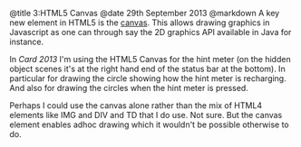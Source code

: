 @title		3:HTML5 Canvas
@date		29th September 2013
@markdown
A key new element in HTML5 is the [canvas](https://www.w3schools.com/html/html5_canvas.asp).
This allows drawing graphics in Javascript as one can through
say the 2D graphics API available in Java for instance.

In *Card 2013* I'm using the HTML5 Canvas for the hint meter (on
the hidden object scenes it's at the right hand end of the status
bar at the bottom).  In particular for drawing the circle showing
how the hint meter is recharging.  And also for drawing the
circles when the hint meter is pressed.

Perhaps I could use the canvas alone rather than the mix of
HTML4 elements like IMG and DIV and TD that I do use.  Not sure.
But the canvas element enables adhoc drawing which it wouldn't be
possible otherwise to do.
